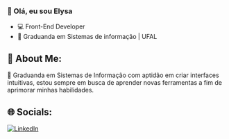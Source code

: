 ### :cherries: Olá, eu sou Elysa

- 💻 Front-End Developer
- :notebook: Graduanda em Sistemas de informação | UFAL

## 💫 About Me:
🔭 Graduanda em Sistemas de Informação com aptidão em criar interfaces intuitivas, estou sempre em busca de aprender novas ferramentas a fim de aprimorar minhas habilidades.

## 🌐 Socials:
[![LinkedIn](https://img.shields.io/badge/LinkedIn-%230077B5.svg?logo=linkedin&logoColor=white)](https://www.linkedin.com/in/elysa-francyne-a38a73248/)


